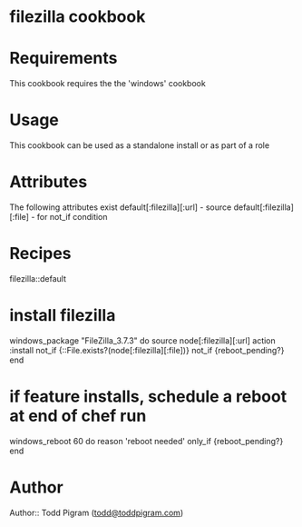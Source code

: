 # filezilla cookbook

# Requirements
This cookbook requires the the 'windows' cookbook

# Usage
This cookbook can be used as a standalone install or as part of a role

# Attributes
The following attributes exist
default[:filezilla][:url] - source
default[:filezilla][:file] - for not_if condition

# Recipes
filezilla::default
# install filezilla
windows_package "FileZilla_3.7.3" do
  source node[:filezilla][:url]
  action :install
  not_if {::File.exists?(node[:filezilla][:file])}
  not_if {reboot_pending?}
end

# if feature installs, schedule a reboot at end of chef run
windows_reboot 60 do
  reason 'reboot needed'
  only_if {reboot_pending?}
end 

# Author

Author:: Todd Pigram (<todd@toddpigram.com>)
